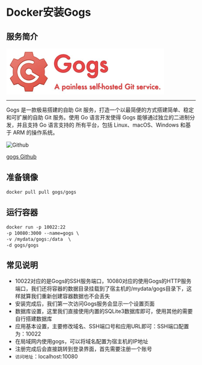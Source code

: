 # Docker安装Gogs #
## 服务简介 ##

 <img src="./../images/gogos.jpg" width = "420" alt="Github" align=center />

* * *

Gogs 是一款极易搭建的自助 Git 服务，打造一个以最简便的方式搭建简单、稳定和可扩展的自助 Git 服务。使用 Go 语言开发使得 Gogs 能够通过独立的二进制分发，并且支持 Go 语言支持的 所有平台，包括 Linux、macOS、Windows 和基于 ARM 的操作系统。

 <img src="https://github.com/favicon.ico" width = "20" alt="Github" align=center />

[gogs Github](https://github.com/gogs/gogs)

## 准备镜像 ##
    docker pull pull gogs/gogs
## 运行容器 ##
    docker run -p 10022:22 
    -p 10080:3000 --name=gogs \
    -v /mydata/gogs:/data  \
    -d gogs/gogs
## 常见说明 ##
- 10022对应的是Gogs的SSH服务端口，10080对应的使用Gogs的HTTP服务端口，我们还将容器的数据目录挂载到了宿主机的/mydata/gogs目录下，这样就算我们重新创建容器数据也不会丢失
- 安装完成后，我们第一次访问Gogs服务会显示一个设置页面
- 数据库设置，这里我们直接使用内置的SQLite3数据库即可，使用其他的需要自行搭建数据库
- 应用基本设置，主要修改域名、SSH端口号和应用URL即可：SSH端口配置为：10022
- 在局域网内使用gogs，可以将域名配置为宿主机的IP地址
- 注册完成后会直接跳转到登录界面，首先需要注册一个账号
- `访问地址`：localhost:10080
